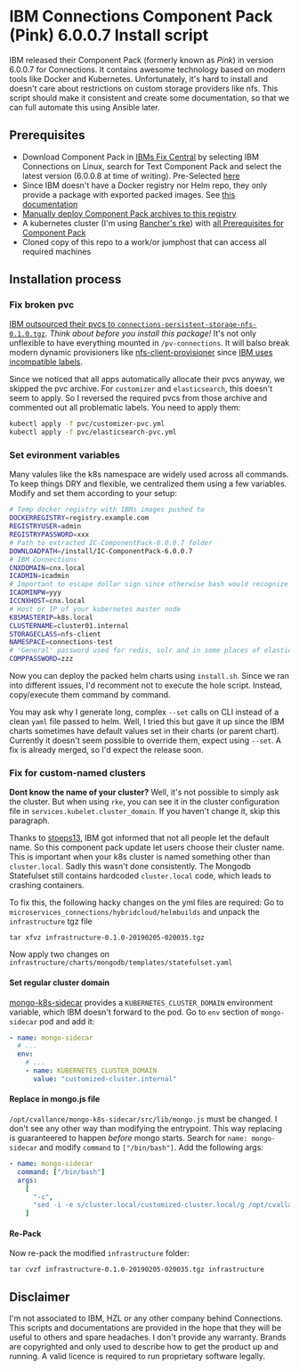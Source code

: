# IBM Connections Component Pack (Pink) 6.0.0.7 Install script

IBM released their Component Pack (formerly known as _Pink_) in version 6.0.0.7 for Connections. It contains awesome technology based on modern tools like Docker and Kubernetes. Unfortunately, it's hard to install and doesn't care about restrictions on custom storage providers like nfs. This script should make it consistent and create some documentation, so that we can full automate this using Ansible later.

## Prerequisites

- Download Component Pack in [IBMs Fix Central](https://www-945.ibm.com/support/fixcentral) by selecting IBM Connections on Linux, search for Text Component Pack and select the latest version (6.0.0.8 at time of writing). Pre-Selected [here](https://www-945.ibm.com/support/fixcentral/swg/selectFixes?parent=Collaboration%20Solutions&product=ibm/Lotus/Lotus+Connections&release=6.0.0.0&platform=Linux&function=textSearch&text=component+pack)
- Since IBM doesn't have a Docker registry nor Helm repo, they only provide a package with exported packed images. See [this documentation](https://docs.docker.com/registry/deploying/)
- [Manually deploy Component Pack archives to this registry](https://www.ibm.com/support/knowledgecenter/en/SSYGQH_6.0.0/admin/install/cp_install_push_docker_images.html)
- A kubernetes cluster (I'm using [Rancher's rke](https://github.com/rancher/rke)) with [all Prerequisites for Component Pack](https://www.ibm.com/support/knowledgecenter/en/SSYGQH_6.0.0/admin/install/cp_install_push_docker_images.html)
- Cloned copy of this repo to a work/or jumphost that can access all required machines

## Installation process

### Fix broken pvc

[IBM outsourced their pvcs to `connections-persistent-storage-nfs-0.1.0.tgz`](https://www.ibm.com/support/knowledgecenter/en/SSYGQH_6.0.0/admin/install/cp_install_push_docker_images.html). _Think about before you install this package!_ It's not only unflexible to have everything mounted in `/pv-connections`. It will balso break modern dynamic provisioners like [nfs-client-provisioner](https://github.com/helm/charts/tree/master/stable/nfs-client-provisioner) since [IBM uses incompatible labels](https://github.com/helm/charts/issues/11707).

Since we noticed that all apps automatically allocate their pvcs anyway, we skipped the pvc archive. For `customizer` and `elasticsearch`, this doesn't seem to apply. So I reversed the required pvcs from those archive and commented out all problematic labels. You need to apply them:

```bash
kubectl apply -f pvc/customizer-pvc.yml
kubectl apply -f pvc/elasticsearch-pvc.yml
```

### Set evironment variables

Many valules like the k8s namespace are widely used across all commands. To keep things DRY and flexible, we centralized them using a few variables. Modify and set them according to your setup:

```bash
# Temp docker registry with IBMs images pushed to
DOCKERREGISTRY=registry.example.com
REGISTRYUSER=admin
REGISTRYPASSWORD=xxx
# Path to extracted IC-ComponentPack-6.0.0.7 folder
DOWNLOADPATH=/install/IC-ComponentPack-6.0.0.7
# IBM Connections
CNXDOMAIN=cnx.local
ICADMIN=icadmin
# Important to escape dollar sign since otherwise bash would recognize it as variable - Or use single ticks 'value'
ICADMINPW=yyy
ICCNXHOST=cnx.local
# Host or IP of your kubernetes master node
K8SMASTERIP=k8s.local
CLUSTERNAME=cluster01.internal
STORAGECLASS=nfs-client
NAMESPACE=connections-test
# 'General' password used for redis, solr and in some places of elasticsearch like ca password
COMPPASSWORD=zzz
```

Now you can deploy the packed helm charts using `install.sh`. Since we ran into different issues, I'd recomment not to execute the hole script. Instead, copy/execute them command by command.

You may ask why I generate long, complex `--set` calls on CLI instead of a clean `yaml` file passed to helm. Well, I tried this but gave it up since the IBM charts sometimes have default values set in their charts (or parent chart). Currently it doesn't seem possible to override them, expect using `--set`. A fix is already merged, so I'd expect the release soon.

### Fix for custom-named clusters

**Dont know the name of your cluster?** Well, it's not possible to simply ask the cluster. But when using `rke`, you can see it in the cluster configuration file in `services.kubelet.cluster_domain`. If you haven't change it, skip this paragraph.

Thanks to [stoeps13](https://github.com/stoeps13), IBM got informed that not all people let the default name. So this component pack update let users choose their cluster name. This is important when your k8s cluster is named something other than `cluster.local`. Sadly this wasn't done consistently. The Mongodb Statefulset still contains hardcoded `cluster.local` code, which leads to crashing containers.

To fix this, the following hacky changes on the yml files are required: Go to `microservices_connections/hybridcloud/helmbuilds` and unpack the `infrastructure` tgz file

    tar xfvz infrastructure-0.1.0-20190205-020035.tgz

Now apply two changes on `infrastructure/charts/mongodb/templates/statefulset.yaml`

#### Set regular cluster domain

[mongo-k8s-sidecar](https://github.com/cvallance/mongo-k8s-sidecar/) provides a `KUBERNETES_CLUSTER_DOMAIN` environment variable, which IBM doesn't forward to the pod. Go to `env` section of `mongo-sidecar` pod and add it:

```yaml
- name: mongo-sidecar
  # ...
  env:
    # ...
    - name: KUBERNETES_CLUSTER_DOMAIN
      value: "customized-cluster.internal"
```

#### Replace in mongo.js file

`/opt/cvallance/mongo-k8s-sidecar/src/lib/mongo.js` must be changed. I don't see any other way than modifying the entrypoint. This way replacing is guaranteered to happen _before_ mongo starts. Search for `name: mongo-sidecar` and modify `command` to `["/bin/bash"]`. Add the following args:

```yml
- name: mongo-sidecar
  command: ["/bin/bash"]
  args:
    [
      "-c",
      "sed -i -e s/cluster.local/customized-cluster.local/g /opt/cvallance/mongo-k8s-sidecar/src/lib/mongo.js; /opt/cvallance/mongo-k8s-sidecar/entrypoint.sh",
    ]
```

#### Re-Pack

Now re-pack the modified `infrastructure` folder:

    tar cvzf infrastructure-0.1.0-20190205-020035.tgz infrastructure

## Disclaimer

I'm not associated to IBM, HZL or any other company behind Connections. This scripts and documentations are provided in the hope that they will be useful to others and spare headaches. I don't provide any warranty. Brands are copyrighted and only used to describe how to get the product up and running. A valid licence is required to run proprietary software legally.
